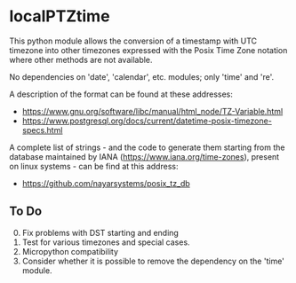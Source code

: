 # localPTZtime

This python module allows the conversion of a timestamp with UTC timezone into other timezones expressed with the Posix Time Zone notation where other methods are not available.

No dependencies on 'date', 'calendar', etc. modules; only 'time' and 're'.

A description of the format can be found at these addresses:
* https://www.gnu.org/software/libc/manual/html_node/TZ-Variable.html
* https://www.postgresql.org/docs/current/datetime-posix-timezone-specs.html

A complete list of strings - and the code to generate them starting from the database maintained by IANA (https://www.iana.org/time-zones), present on linux systems - can be find at this address:
* https://github.com/nayarsystems/posix_tz_db

## To Do

0. Fix problems with DST starting and ending
1. Test for various timezones and special cases.
2. Micropython compatibility
3. Consider whether it is possible to remove the dependency on the 'time' module.